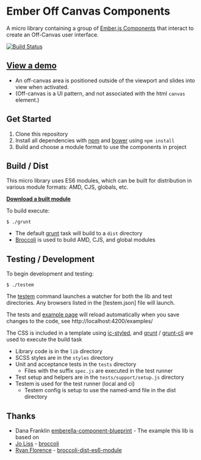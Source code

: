 # Ember Off Canvas Components

A micro library containing a group of [Ember.js Components] that interact to create an Off-Canvas
user interface.

[![Build Status](https://travis-ci.org/pixelhandler/ember-off-canvas-components.svg?branch=v0.1.0)](https://travis-ci.org/pixelhandler/ember-off-canvas-components)

## [View a demo][demo]

* An off-canvas area is positioned outside of the viewport and slides into view when activated. 
* (Off-canvas is a UI pattern, and not associated with the html `canvas` element.)

[Ember.js Components]: http://emberjs.com/guides/components/ 
[demo]: http://pixelhandler.github.io/ember-off-canvas-components/


## Get Started

1. Clone this repository
1. Install all dependencies with [npm] and [bower] using `npm install`
1. Build and choose a module format to use the components in project

[bower]: http://bower.io "Bower"
[npm]: https://www.npmjs.org "NPM"


## Build / Dist

This micro library uses ES6 modules, which can be built for distribution in
various module formats: AMD, CJS, globals, etc.

**[Download a built module][dist]**

[dist]: https://github.com/pixelhandler/ember-off-canvas-components/tree/gh-pages/dist

To build execute:

```
$ ./grunt
```

* The default [grunt] task will build to a `dist` directory
* [Broccoli] is used to build AMD, CJS, and global modules

[grunt]: http://gruntjs.com "Grunt"
[Broccoli]: https://github.com/broccolijs/broccoli


## Testing / Development

To begin development and testing:

```
$ ./testem
```

The [testem] command launches a watcher for both the lib and test directories. 
Any browsers listed in the [testem.json] file will launch.

The tests and [example page] will reload automatically when you save 
changes to the code, see http://localhost:4200/examples/

The CSS is included in a template using [ic-styled], and [grunt] /
[grunt-cli] are used to execute the build task

* Library code is in the `lib` directory  
* SCSS styles are in the `styles` directory  
* Unit and acceptance tests in the `tests` directory  
  * Files with the suffix `spec.js` are executed in the test runner  
* Test setup and helpers are in the `tests/support/setup.js` directory  
* Testem is used for the test runner (local and ci)  
  * Testem config is setup to use the named-amd file in the dist directory

[testem]: https://github.com/airportyh/testem
[example page]: http://localhost:4200/examples/
[ic-styled]: https://github.com/instructure/ic-styled
[grunt]: http://gruntjs.com/
[grunt-cli]: https://github.com/gruntjs/grunt-cli


## Thanks

* Dana Franklin [emberella-component-blueprint] - The example this lib
  is based on
* [Jo Liss][joliss] - [broccoli]
* [Ryan Florence][rpflorence] - [broccoli-dist-es6-module] 

[emberella-component-blueprint]: https://github.com/realityendshere/emberella-component-blueprint
[joliss]: https://github.com/joliss "Jo Liss on GitHub"
[rpflorence]: https://github.com/rpflorence "Ryan Florence on GitHub"
[broccoli-dist-es6-module]: https://github.com/rpflorence/broccoli-dist-es6-module "broccoli-dist-es6-module"
